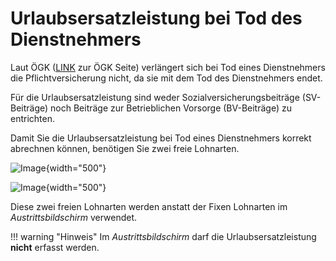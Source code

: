 # Urlaubsersatzleistung bei Tod des Dienstnehmers 

Laut ÖGK
([LINK](https://www.gesundheitskasse.at/cdscontent/?contentid=10007.896795&portal=oegkdgportal) zur ÖGK Seite) verlängert sich bei Tod eines Dienstnehmers die Pflichtversicherung nicht, da sie mit dem Tod des Dienstnehmers endet.

Für die Urlaubsersatzleistung sind weder Sozialversicherungsbeiträge (SV-Beiträge) noch Beiträge zur Betrieblichen Vorsorge (BV-Beiträge) zu entrichten.

Damit Sie die Urlaubsersatzleistung bei Tod eines Dienstnehmers korrekt abrechnen können, benötigen Sie zwei freie Lohnarten.

![Image](<img/image585.png>){width="500"}

![Image](<img/image586.png>){width="500"}

Diese zwei freien Lohnarten werden anstatt der Fixen Lohnarten im *Austrittsbildschirm* verwendet.

!!! warning "Hinweis"
    Im *Austrittsbildschirm* darf die Urlaubsersatzleistung **nicht** erfasst werden.